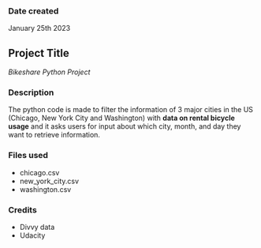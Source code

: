 ### Date created
January 25th 2023

## Project Title
_Bikeshare Python Project_

### Description
The python code is made to filter the information of 3 major cities in the US (Chicago, New York City and Washington) with **data on rental bicycle usage** and it asks users for input about which city, month, and day they want to retrieve information.

### Files used
* chicago.csv
* new_york_city.csv
* washington.csv

### Credits
* Divvy data 
* Udacity


